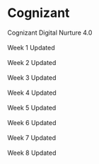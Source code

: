 # Cognizant
Cognizant Digital Nurture 4.0 
<br>
<br>
Week 1 Updated 
<br>
<br>
Week 2 Updated
<br>
<br>
Week 3 Updated
<br>
<br>
Week 4 Updated
<br>
<br>
Week 5 Updated
<br>
<br>
Week 6 Updated
<br>
<br>
Week 7 Updated
<br>
<br>
Week 8 Updated